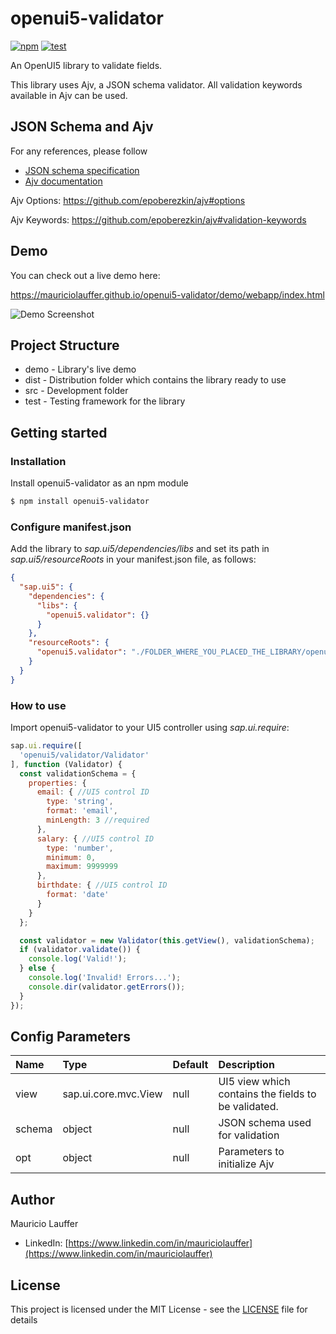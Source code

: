 # openui5-validator

[![npm](https://img.shields.io/npm/v/openui5-validator)](https://www.npmjs.com/package/openui5-validator)
[![test](https://github.com/mauriciolauffer/openui5-validator/actions/workflows/test.yml/badge.svg)](https://github.com/mauriciolauffer/openui5-validator/actions/workflows/test.yml)

An OpenUI5 library to validate fields.

This library uses Ajv, a JSON schema validator. All validation keywords available in Ajv can be used.

## JSON Schema and Ajv

For any references, please follow

* [JSON schema specification](http://json-schema.org/)
* [Ajv documentation](https://github.com/epoberezkin/ajv)

Ajv Options: <https://github.com/epoberezkin/ajv#options>

Ajv Keywords: <https://github.com/epoberezkin/ajv#validation-keywords>

## Demo

You can check out a live demo here:

<https://mauriciolauffer.github.io/openui5-validator/demo/webapp/index.html>

![Demo Screenshot](./openui5-validator.png)

## Project Structure

* demo - Library's live demo
* dist - Distribution folder which contains the library ready to use
* src  - Development folder
* test - Testing framework for the library

## Getting started

### Installation

Install openui5-validator as an npm module

```sh
$ npm install openui5-validator
```

### Configure manifest.json

Add the library to *sap.ui5/dependencies/libs* and set its path in *sap.ui5/resourceRoots* in your manifest.json file, as follows:

```json
{
  "sap.ui5": {
    "dependencies": {
      "libs": {
        "openui5.validator": {}
      }
    },
    "resourceRoots": {
      "openui5.validator": "./FOLDER_WHERE_YOU_PLACED_THE_LIBRARY/openui5/validator/"
    }
  }
}
```

### How to use

Import openui5-validator to your UI5 controller using *sap.ui.require*:

```javascript
sap.ui.require([
  'openui5/validator/Validator'
], function (Validator) {
  const validationSchema = {
    properties: {
      email: { //UI5 control ID
        type: 'string',
        format: 'email',
        minLength: 3 //required
      },
      salary: { //UI5 control ID
        type: 'number',
        minimum: 0,
        maximum: 9999999
      },
      birthdate: { //UI5 control ID
        format: 'date'
      }
    }
  };

  const validator = new Validator(this.getView(), validationSchema);
  if (validator.validate()) {
    console.log('Valid!');
  } else {
    console.log('Invalid! Errors...');
    console.dir(validator.getErrors());
  }
});
```

## Config Parameters

| Name | Type | Default| Description
| :---- | :------------------- | :---- | :---------  |
| view | sap.ui.core.mvc.View | null | UI5 view which contains the fields to be validated.
| schema | object | null | JSON schema used for validation
| opt | object | null | Parameters to initialize Ajv

## Author

Mauricio Lauffer

* LinkedIn: [https://www.linkedin.com/in/mauriciolauffer](https://www.linkedin.com/in/mauriciolauffer)

## License

This project is licensed under the MIT License - see the [LICENSE](LICENSE) file for details
